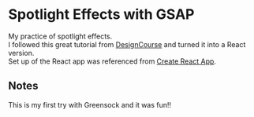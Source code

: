 # Spotlight Effects with GSAP

My practice of spotlight effects.  
I followed this great tutorial from [DesignCourse](https://www.youtube.com/watch?v=y6z8MYjZ_J8) and turned it into a React version.  
Set up of the React app was referenced from [Create React App](https://github.com/facebook/create-react-app).  

## Notes

This is my first try with Greensock and it was fun!!
